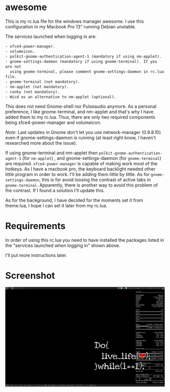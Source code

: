 awesome
=======

This is my rc.lua file for the windows manager awesome. I use this
configuration in my Macbook Pro 13" running Debian unstable.

The services launched when logging in are:

    - xfce4-power-manager.
    - volumeicon.
    - polkit-gnome-authentication-agent-1 (mandatory if using nm-applet).
    - gnome-settings-daemon (mandatory if using gnome-terminal). If you are not
      using gnome-terminal, please comment gnome-settings-daemon in rc.lua file.
    - gnome-terminal (not mandatory).
    - nm-applet (not mandatory).
    - conky (not mandatory).
    - Wicd as an alternative to nm-applet (optional).

This does not need Gnome-shell nor Pulseaudio anymore. As a personal
preference, I like gnome-terminal, and nm-applet and that's why I have added
them to my rc.lua.  Thus, there are only two required components being
xfce4-power-manager and volumeicon.

*Note*: Last updates in Gnome don't let you use network-manager (0.9.8.10) even
if gnome-settings-daemon is running (at least right know, I haven't researched
more about the issue).

If using gnome-terminal and nm-applet then
`polkit-gnome-authentication-agent-1` (for `nm-applet`) , and
gnome-settings-daemon (for `gnome-terminal`) are required.
`xfce4-power-manager` is capable of making work most of the hotkeys. As I have
a macbook pro, the keyboard backlight needed other little program in order to
work. I'll be adding them little by little. As for `gnome-settings-daemon`,
this is for avoid loosing the contrast of active tabs in `gnome-terminal`.
Apparently, there is another way to avoid this problem of the contrast. If
I found a solution I'll update this.

As for the background, I have decided for the moments set it from theme.lua,
I hope I can set it later from my rc.lua.

Requirements
============

In order of using this rc.lua you need to have installed the packages listed in
the "services launched when logging in" shown above.

I'll put more instructions later.

Screenshot
==========

![Alt text](screenshots/Screenshot.png?raw=true)
